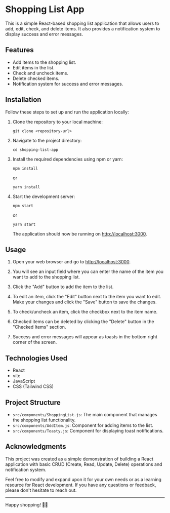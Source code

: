 # Shopping List App

This is a simple React-based shopping list application that allows users to add, edit, check, and delete items. It also provides a notification system to display success and error messages.

## Features

- Add items to the shopping list.
- Edit items in the list.
- Check and uncheck items.
- Delete checked items.
- Notification system for success and error messages.

## Installation

Follow these steps to set up and run the application locally:

1. Clone the repository to your local machine:

   ```
   git clone <repository-url>
   ```

2. Navigate to the project directory:

   ```
   cd shopping-list-app
   ```

3. Install the required dependencies using npm or yarn:

   ```
   npm install
   ```

   or

   ```
   yarn install
   ```

4. Start the development server:

   ```
   npm start
   ```

   or

   ```
   yarn start
   ```

   The application should now be running on [http://localhost:3000](http://localhost:3000).

## Usage

1. Open your web browser and go to [http://localhost:3000](http://localhost:3000).

2. You will see an input field where you can enter the name of the item you want to add to the shopping list.

3. Click the "Add" button to add the item to the list.

4. To edit an item, click the "Edit" button next to the item you want to edit. Make your changes and click the "Save" button to save the changes.

5. To check/uncheck an item, click the checkbox next to the item name.

6. Checked items can be deleted by clicking the "Delete" button in the "Checked Items" section.

7. Success and error messages will appear as toasts in the bottom right corner of the screen.

## Technologies Used

- React
- vite
- JavaScript
- CSS (Tailwind CSS)

## Project Structure

- `src/components/ShoppingList.js`: The main component that manages the shopping list functionality.
- `src/components/AddItem.js`: Component for adding items to the list.
- `src/components/Toasty.js`: Component for displaying toast notifications.


## Acknowledgments

This project was created as a simple demonstration of building a React application with basic CRUD (Create, Read, Update, Delete) operations and notification system.

Feel free to modify and expand upon it for your own needs or as a learning resource for React development. If you have any questions or feedback, please don't hesitate to reach out.

---

Happy shopping! 🛒✨
